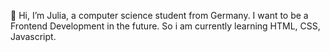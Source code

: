 👋 Hi, I’m Julia, a computer science student from Germany.
   I want to be a Frontend Development in the future.
   So i am currently learning HTML, CSS, Javascript.
<!---
Julinsky23/Julinsky23 is a ✨ special ✨ repository because its `README.md` (this file) appears on your GitHub profile.
You can click the Preview link to take a look at your changes.
--->
